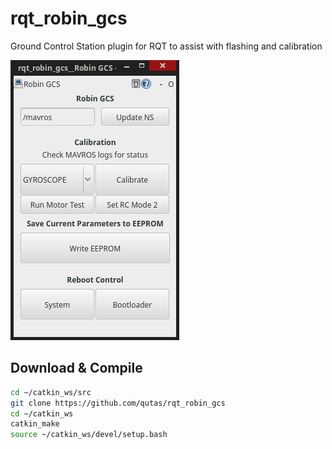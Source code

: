 # rqt_robin_gcs
Ground Control Station plugin for RQT to assist with flashing and calibration

![Screenshot](/resource/screenshot.png)

## Download & Compile
```sh
cd ~/catkin_ws/src
git clone https://github.com/qutas/rqt_robin_gcs
cd ~/catkin_ws
catkin_make
source ~/catkin_ws/devel/setup.bash
```

